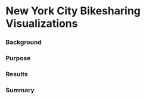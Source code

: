 # New York City Bikesharing Visualizations

### Background

### Purpose 


### Results


### Summary




